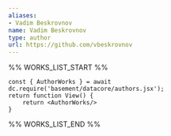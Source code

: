 ```yaml
---
aliases:
- Vadim Beskrovnov
name: Vadim Beskrovnov
type: author
url: https://github.com/vbeskrovnov
---
```



%% WORKS_LIST_START %%

```datacorejsx
const { AuthorWorks } = await dc.require('basement/datacore/authors.jsx');
return function View() {
    return <AuthorWorks/>
}
```
%% WORKS_LIST_END %%